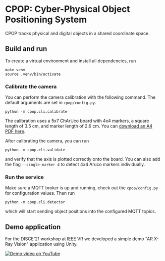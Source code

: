 CPOP: Cyber-Physical Object Positioning System
==============================================

CPOP tracks physical and digital objects in a shared coordinate space.

## Build and run

To create a virtual environment and install all dependencies, run

    make venv
    source .venv/bin/activate

### Calibrate the camera

You can perform the camera calibration with the following command. The default arguments are set in `cpop/config.py`.

    python -m cpop.cli.calibrate

The calibration uses a 5x7 ChArUco board with 4x4 markers, a square length of 3.5 cm, and marker length of 2.6 cm.
You can [download an A4 PDF here](https://cognitivexr.at/static/files/calib.io_charuco_297x210_5x7_35_DICT_4X4.pdf). 

After calibrating the camera, you can run

    python -m cpop.cli.validate

and verify that the axis is plotted correctly onto the board.
You can also add the flag `--single-marker 4` to detect 4x4 Aruco markers individually.

### Run the service

Make sure a MQTT broker is up and running, check out the `cpop/config.py` for configuration values.
Then run

    python -m cpop.cli.detector

which will start sending object positions into the configured MQTT topics.

## Demo application

For the DISCE'21 workshop at IEEE VR we developed a simple demo "AR X-Ray Vision" application using Unity.

[![Demo video on YouTube](https://img.youtube.com/vi/nY3PLUTVSbw/0.jpg)](https://www.youtube.com/watch?v=nY3PLUTVSbw)
